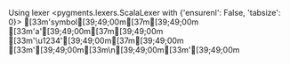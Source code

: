 Using lexer <pygments.lexers.ScalaLexer with {'ensurenl': False, 'tabsize': 0}>
[33m'symbol[39;49;00m[37m[39;49;00m
[33m'a'[39;49;00m[37m[39;49;00m
[33m'\u1234'[39;49;00m[37m[39;49;00m
[33m'[39;49;00m[33m\n[39;49;00m[33m'[39;49;00m
